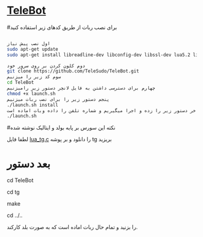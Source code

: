 # [TeleBot](https://telegram.me/iampoker)

#برای نصب ربات از طریق کدهای زیر استفاده کنید

```sh

اول نصب پیش نیاز
sudo apt-get update
sudo apt-get install libreadline-dev libconfig-dev libssl-dev lua5.2 liblua5.2-dev lua-socket lua-sec lua-expat libevent-dev make unzip git redis-server autoconf g++ libjansson-dev libpython-dev expat libexpat1-dev

دوم کلون کردن بر روی سرور خود
git clone https://github.com/TeleSudo/TeleBot.git
سوم کد زیر را میزنیم
cd TeleBot
چهارم برای دسترسی داشتن به فایل لانچر دستور زیر رامیزنیم
chmod +x launch.sh
پنجم دستور زیر را برای نصب ربات میزنیم
./launch.sh install
و اخر دستور زیر را زده و اجرا میگیریم و شماره تلفن را داده وبات اماده است
./launch.sh 

```

#نکته این سورس بر پایه بولد و ایتالیک نوشته شده

لطفا فایل [lua_tg.c](https://telegram.me/TeleSudo_ch/20)
را دانلود و بر پوشه tg بریزید

# بعد دستور
cd TeleBot

cd tg

make

cd ../..

را بزنید و تمام حال ربات اماده است که به صورت بلد کارکند.
